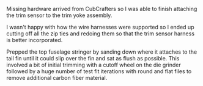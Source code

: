 Missing hardware arrived from CubCrafters so I was able to finish attaching the trim sensor to the trim yoke assembly.

I wasn't happy with how the wire harnesses were supported so I ended up cutting off all the zip ties and redoing them so that the trim sensor harness is better incorporated.

Prepped the top fuselage stringer by sanding down where it attaches to the tail fin until it could slip over the fin and sat as flush as possible. This involved a bit of initial trimming with a cutoff wheel on the die grinder followed by a huge number of test fit iterations with round and flat files to remove additional carbon fiber material. 
